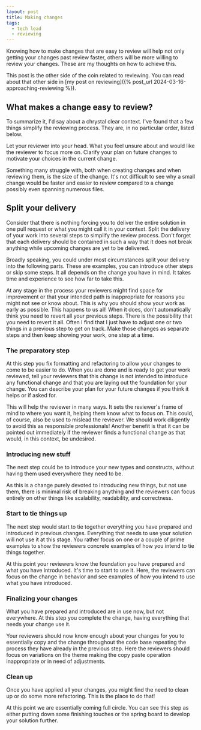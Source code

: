 ```yaml
---
layout: post
title: Making changes
tags:
  - tech lead
  - reviewing
---
```

Knowing how to make changes that are easy to review will help not only getting your changes past review faster, others will be more willing to review your changes.
These are my thoughts on how to achieve this.

This post is the other side of the coin related to reviewing. You can read about that other side in [my post on reviewing]({% post_url 2024-03-16-approaching-reviewing %}).

## What makes a change easy to review?

To summarize it, I'd say about a chrystal clear context. I've found that a few things simplify the reviewing process. They are, in no particular order, listed below.

Let your reviewer into your head. What you feel unsure about and would like the reviewer to focus more on. Clarify your plan on future changes to motivate your choices in the current change.

Something many struggle with, both when creating changes and when reviewing them, is the size of the change. It's not difficult to see why a small change would be faster and easier to review compared to a change possibly even spanning numerous files.

## Split your delivery
Consider that there is nothing forcing you to deliver the entire solution in one pull request or what you might call it in your context. Split the delivery of your work into several steps to simplify the review process. Don't forget that each delivery should be contained in such a way that it does not break anything while upcoming changes are yet to be delivered.

Broadly speaking, you could under most circumstances split your delivery into the following parts. These are examples, you can introduce other steps or skip some steps. It all depends on the change you have in mind. It takes time and experience to see how far to take this.

At any stage in the process your reviewers might find space for improvement or that your intended path is inappropriate for reasons you might not see or know about. This is why you should show your work as early as possible. This happens to us all! When it does, don't automatically think you need to revert all your previous steps. There is the possibility that you need to revert it all. Often I find that I just have to adjust one or two things in a previous step to get on track. Make those changes as separate steps and then keep showing your work, one step at a time.

### The preparatory step
At this step you fix formatting and refactoring to allow your changes to come to be easier to do. When you are done and is ready to get your work reviewed, tell your reviewers that this change is not intended to introduce any functional change and that you are laying out the foundation for your change. You can describe your plan for your future changes if you think it helps or if asked for.

This will help the reviewer in many ways. It sets the reviewer's frame of mind to where you want it, helping them know what to focus on. This could, of course, also be used to mislead the reviewer. We should work diligently to avoid this as responsible professionals! Another benefit is that it can be pointed out immediately if the reviewer finds a functional change as that would, in this context, be undesired.

### Introducing new stuff
The next step could be to introduce your new types and constructs, without having them used everywhere they need to be.

As this is a change purely devoted to introducing new things, but not use them, there is minimal risk of breaking anything and the reviewers can focus entirely on other things like scalability, readability, and correctness.

### Start to tie things up
The next step would start to tie together everything you have prepared and introduced in previous changes. Everything that needs to use your solution will not use it at this stage. You rather focus on one or a couple of prime examples to show the reviewers concrete examples of how you intend to tie things together.

At this point your reviewers know the foundation you have prepared and what you have introduced. It's time to start to use it. Here, the reviewers can focus on the change in behavior and see examples of how you intend to use what you have introduced.

### Finalizing your changes
What you have prepared and introduced are in use now, but not everywhere. At this step you complete the change, having everything that needs your change use it.

Your reviewers should now know enough about your changes for you to essentially copy and the change throughout the code base repeating the process they have already in the previous step. Here the reviewers should focus on variations on the theme making the copy paste operation inappropriate or in need of adjustments.

### Clean up
Once you have applied all your changes, you might find the need to clean up or do some more refactoring. This is the place to do that!

At this point we are essentially coming full circle. You can see this step as either putting down some finishing touches or the spring board to  develop your solution further.
